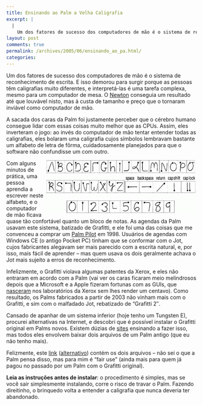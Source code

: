```yaml
---
title: Ensinando ao Palm a Velha Caligrafia
excerpt: |
  |
    Um dos fatores de sucesso dos computadores de mão é o sistema de reconhecimento de escrita. E isso demorou para surgir porque as pessoas têm caligrafias muito diferentes, e interpretá-las é uma tarefa complexa, mesmo para um computador de mesa....
layout: post
comments: true
permalink: /archives/2005/06/ensinando_ao_pa.html/
categories:
---
```

Um dos fatores de sucesso dos computadores de mão é o sistema de reconhecimento de escrita. E isso demorou para surgir porque as pessoas têm caligrafias muito diferentes, e interpretá-las é uma tarefa complexa, mesmo para um computador de mesa. O [Newton][1] conseguia um resultado até que louvável nisto, mas à custa de tamanho e preço que o tornaram inviável como computador de mão.

A sacada dos caras da Palm foi justamente perceber que o cérebro humano consegue lidar com essas coisas muito melhor que as CPUs. Assim, eles inverteram o jogo: ao invés do computador de mão tentar entender todas as caligrafias, eles bolaram uma caligrafia cujos símbolos lembravam bastante um alfabeto de letra de fôrma, cuidadosamente planejados para que o software não confundisse um com outro.

<img title="graffiti.gif" src="/archives/img/graffiti.gif" width="404" height="142" align="right" style="margin-left:2px" />Com alguns minutos de prática, uma pessoa aprendia a escrever neste alfabeto, e o computador de mão ficava quase tão confortável quanto um bloco de notas. As agendas da Palm usavam este sistema, batizado de Grafitti, e ele foi uma das coisas que me convenceu a comprar um [Palm Pilot][2] em 1998. Usuários de agendas com Windows CE (o antigo Pocket PC) tinham que se conformar com o Jot, cujos fabricantes alegavam ser mais parecido com a escrita natural, e, por isso, mais fácil de aprender &#8211; mas quem usava os dois geralmente achava o Jot mais sujeito a erros de reconhecimento.

Infelizmente, o Grafitti violava algumas patentes da Xerox, e eles não entraram em acordo com a Palm (vai ver os caras ficaram meio melindrosos depois que a Microsoft e a Apple fizeram fortunas com as GUIs, que [nasceram][3] nos laboratórios da Xerox sem lhes render um centavo). Como resultado, os Palms fabricados a partir de 2003 não vinham mais com o Grafitti, e sim com o malfadado Jot, rebatizado de &#8220;Grafitti 2&#8243;.

Cansado de apanhar de um sistema inferior (hoje tenho um Tungsten E), procurei alternativas na Internet, e descobri que é possível instalar o Grafitti original em Palms novos. Existem dúzias de [sites][4] ensinando a fazer isso, mas todos eles envolvem baixar dois arquivos de um Palm antigo (que eu não tenho mais).

Felizmente, este [link][5] ([alternativo][6]) contém os dois arquivos &#8211; não sei o que a Palm pensa disso, mas para mim é &#8220;fair use&#8221; (ainda mais para quem já pagou no passado por um Palm com o Grafitti original).

**Leia as instruções antes de instalar**: o procedimento é simples, mas se você sair simplesmente instalando, corre o risco de travar o Palm. Fazendo direitinho, o brinquedo volta a entender a caligrafia que nunca deveria ter abandonado.

 [1]: http://en.wikipedia.org/wiki/Apple_Newton
 [2]: http://en.wikipedia.org/wiki/Palm_Pilot
 [3]: http://www.mackido.com/Interface/ui_history.html
 [4]: http://www.palminfocenter.com/view_story.asp?ID=5830
 [5]: http://www.zansstuff.com/programs/graffiti1.zip
 [6]: http://gansk.sasktelwebsite.net/unpublished_pics/graffiti1.zip
